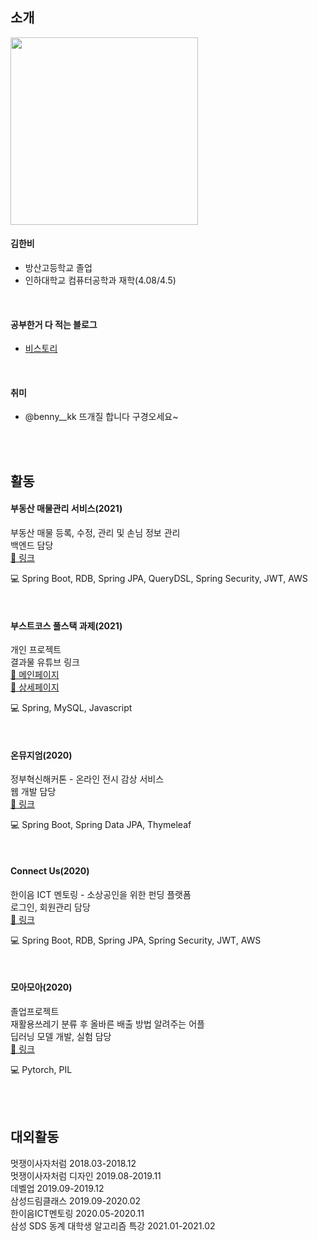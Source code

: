 ## 소개
<img src="https://user-images.githubusercontent.com/36736904/116638309-072ab400-a9a1-11eb-9444-7cbd0c121b26.jpg" width="300" height="300">

#### 김한비
+ 방산고등학교 졸업
+ 인하대학교 컴퓨터공학과 재학(4.08/4.5)
<br>

#### 공부한거 다 적는 블로그
+ <a class="repo-link" href="https://hanbi97.tistory.com/">비스토리</a>
<br>

#### 취미
+ @benny__kk 뜨개질 합니다 구경오세요~ 
<br>
<br>

## 활동
#### 부동산 매물관리 서비스(2021)
 부동산 매물 등록, 수정, 관리 및 손님 정보 관리 <br>
 백엔드 담당 <br>
 <a class="repo-link" href="https://github.com/hanbi97/Boodong-Server">🔎 링크</a>
 <p class="content-tech">💻 Spring Boot, RDB, Spring JPA, QueryDSL, Spring Security, JWT, AWS</p>

<br>

#### 부스트코스 풀스택 과제(2021)
 개인 프로젝트 <br> 결과물 유튜브 링크 <br>
 <a class="repo-link" href="https://youtu.be/VS19Yf1gT2g">🔎 메인페이지</a> <br>
 <a class="repo-link" href="https://youtu.be/PuXEqwiFsx4">🔎 상세페이지</a>
 <p class="content-tech">💻 Spring, MySQL, Javascript</p>
 
<br>


#### 온뮤지엄(2020)
정부혁신해커톤 - 온라인 전시 감상 서비스<br> 웹 개발 담당 <br>
<a class="repo-link" href="https://github.com/hanbi97/onmuseum-4th-civickhack">🔎 링크</a>
<p class="content-tech">💻 Spring Boot, Spring Data JPA, Thymeleaf</p>
<br>


#### Connect Us(2020)
한이음 ICT 멘토링 - 소상공인을 위한 펀딩 플랫폼<br> 로그인, 회원관리 담당 <br>
<a class="repo-link" href="https://github.com/hanbi97/connect-us">🔎 링크</a>
<p class="content-tech">💻 Spring Boot, RDB, Spring JPA, Spring Security, JWT, AWS</p>
 
 
<br>

#### 모아모아(2020)
졸업프로젝트 <br> 재활용쓰레기 분류 후 올바른 배출 방법 알려주는 어플 <br>
딥러닝 모델 개발, 실험 담당 <br>
<a class="repo-link" href="https://github.com/hanbi97/recyclingClassificationApp">🔎 링크</a>
<p class="content-tech">💻 Pytorch, PIL</p>

<br><br>
## 대외활동
멋쟁이사자처럼 2018.03-2018.12 <br>
멋쟁이사자처럼 디자인 2019.08-2019.11 <br>
데벨업 2019.09-2019.12 <br>
삼성드림클래스 2019.09-2020.02 <br>
한이음ICT멘토링 2020.05-2020.11 <br>
삼성 SDS 동계 대학생 알고리즘 특강 2021.01-2021.02
